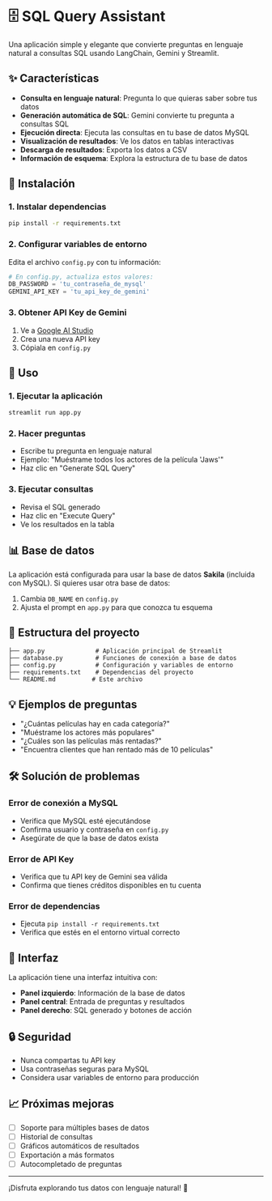 # 🗄️ SQL Query Assistant

Una aplicación simple y elegante que convierte preguntas en lenguaje natural a consultas SQL usando LangChain, Gemini y Streamlit.

## ✨ Características

- **Consulta en lenguaje natural**: Pregunta lo que quieras saber sobre tus datos
- **Generación automática de SQL**: Gemini convierte tu pregunta a consultas SQL
- **Ejecución directa**: Ejecuta las consultas en tu base de datos MySQL
- **Visualización de resultados**: Ve los datos en tablas interactivas
- **Descarga de resultados**: Exporta los datos a CSV
- **Información de esquema**: Explora la estructura de tu base de datos

## 🚀 Instalación

### 1. Instalar dependencias
```bash
pip install -r requirements.txt
```

### 2. Configurar variables de entorno
Edita el archivo `config.py` con tu información:

```python
# En config.py, actualiza estos valores:
DB_PASSWORD = 'tu_contraseña_de_mysql'
GEMINI_API_KEY = 'tu_api_key_de_gemini'
```

### 3. Obtener API Key de Gemini
1. Ve a [Google AI Studio](https://makersuite.google.com/app/apikey)
2. Crea una nueva API key
3. Cópiala en `config.py`

## 🎯 Uso

### 1. Ejecutar la aplicación
```bash
streamlit run app.py
```

### 2. Hacer preguntas
- Escribe tu pregunta en lenguaje natural
- Ejemplo: "Muéstrame todos los actores de la película 'Jaws'"
- Haz clic en "Generate SQL Query"

### 3. Ejecutar consultas
- Revisa el SQL generado
- Haz clic en "Execute Query"
- Ve los resultados en la tabla

## 📊 Base de datos

La aplicación está configurada para usar la base de datos **Sakila** (incluida con MySQL). Si quieres usar otra base de datos:

1. Cambia `DB_NAME` en `config.py`
2. Ajusta el prompt en `app.py` para que conozca tu esquema

## 🔧 Estructura del proyecto

```
├── app.py              # Aplicación principal de Streamlit
├── database.py         # Funciones de conexión a base de datos
├── config.py           # Configuración y variables de entorno
├── requirements.txt    # Dependencias del proyecto
└── README.md          # Este archivo
```

## 💡 Ejemplos de preguntas

- "¿Cuántas películas hay en cada categoría?"
- "Muéstrame los actores más populares"
- "¿Cuáles son las películas más rentadas?"
- "Encuentra clientes que han rentado más de 10 películas"

## 🛠️ Solución de problemas

### Error de conexión a MySQL
- Verifica que MySQL esté ejecutándose
- Confirma usuario y contraseña en `config.py`
- Asegúrate de que la base de datos exista

### Error de API Key
- Verifica que tu API key de Gemini sea válida
- Confirma que tienes créditos disponibles en tu cuenta

### Error de dependencias
- Ejecuta `pip install -r requirements.txt`
- Verifica que estés en el entorno virtual correcto

## 📱 Interfaz

La aplicación tiene una interfaz intuitiva con:
- **Panel izquierdo**: Información de la base de datos
- **Panel central**: Entrada de preguntas y resultados
- **Panel derecho**: SQL generado y botones de acción

## 🔒 Seguridad

- Nunca compartas tu API key
- Usa contraseñas seguras para MySQL
- Considera usar variables de entorno para producción

## 📈 Próximas mejoras

- [ ] Soporte para múltiples bases de datos
- [ ] Historial de consultas
- [ ] Gráficos automáticos de resultados
- [ ] Exportación a más formatos
- [ ] Autocompletado de preguntas

---

¡Disfruta explorando tus datos con lenguaje natural! 🎉 